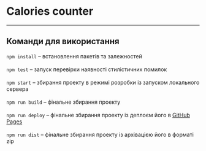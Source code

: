 # Calories counter

___
## Команди для використання
`npm install` – встановлення пакетів та залежностей<br><br>
`npm test` – запуск перевірки наявності стилістичних помилок<br><br>
`npm start` – збирання проекту в режимі розробки із запуском локального сервера<br><br>
`npm run build` – фінальне збирання проекту <br><br>
`npm run deploy` – фінальне збирання проекту із деплоєм його в [GitHub Pages](https://pages.github.com)<br><br>
`npm run dist` – фінальне збирання проекту із архівацією його в форматі zip<br>
